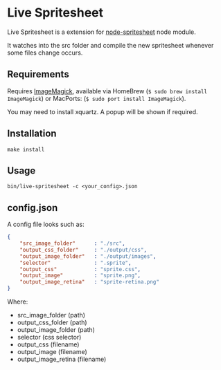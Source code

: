 # Live Spritesheet

Live Spritesheet is a extension for [node-spritesheet](https://github.com/richardbutler/node-spritesheet) node module.

It watches into the src folder and compile the new spritesheet whenever some files change occurs.

## Requirements

Requires [ImageMagick](http://www.imagemagick.org), available via HomeBrew (`$ sudo brew install ImageMagick`) or MacPorts: (`$ sudo port install ImageMagick`).

You may need to install xquartz. A popup will be shown if required.

## Installation

	make install

## Usage
	
	bin/live-spritesheet -c <your_config>.json
	
	





## config.json

A config file looks such as:

````json
{
	"src_image_folder"		: "./src",
	"output_css_folder"  	: "./output/css",
	"output_image_folder"	: "./output/images",
	"selector"  			: ".sprite",
	"output_css"  	 		: "sprite.css",
	"output_image"  		: "sprite.png",
	"output_image_retina"	: "sprite-retina.png"
}
````

Where:

- src_image_folder (path)
- output_css_folder (path)
- output_image_folder (path)
- selector (css selector)
- output_css (filename)
- output_image (filename)
- output_image_retina (filename)

